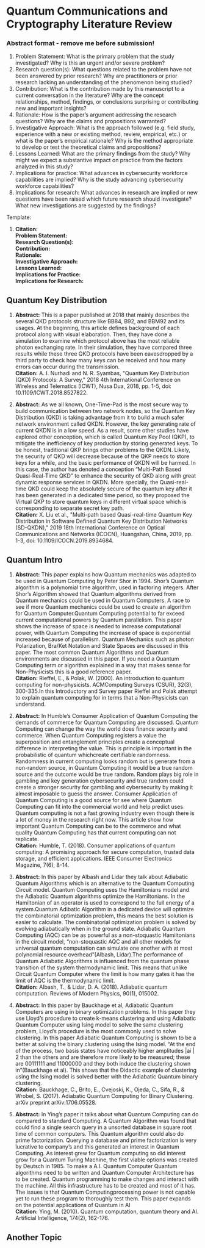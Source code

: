 # Quantum Communications and Cryptography Literature Review

### Abstract format - remove me before submission!
1. Problem Statement: What is the primary problem that the study investigated? Why is this an urgent and/or severe problem?
2. Research question(s): What questions related to the problem have not been answered by prior research? Why are practitioners or prior research lacking an understanding of the phenomenon being studied?
3. Contribution: What is the contribution made by this manuscript to a current conversation in the literature? Why are the concept relationships, method, findings, or conclusions surprising or contributing new and important insights?
4. Rationale: How is the paper’s argument addressing the research questions? Why are the claims and propositions warranted?
5. Investigative Approach: What is the approach followed (e.g. field study, experience with a new or existing method, review, empirical, etc.) or what is the paper’s empirical rationale? Why is the method appropriate to develop or test the theoretical claims and propositions?
6. Lessons Learned: What are the primary findings from the study? Why might we expect a substantive impact on practice from the factors analyzed in this study?
7. Implications for practice: What advances in cybersecurity workforce capabilities are implied? Why is the study advancing cybersecurity workforce capabilities?
8. Implications for research: What advances in research are implied or new questions have been raised which future research should investigate? What new investigations are suggested by the findings?

Template:
1. **Citation:** \
**Problem Statement:** \
**Research Question(s):** \
**Contribution:** \
**Rationale:** \
**Investigative Approach:** \
**Lessons Learned:** \
**Implications for Practice:** \
**Implications for Research:**


## Quantum Key Distribution
1. **Abstract:** This is a paper published at 2018 that mainly describes the several QKD protocols structure like BB84, B92, and BBM92 and its usages. At the beginning, this article defines background of each protocol along with visual elaboration. Then, they have done a simulation to examine which protocol above has the most reliable photon exchanging rate. In their simulation, they have compared three results while these three QKD protocols have been eavesdropped by a third party to check how many keys can be received and how many errors can occur during the transmission. \
**Citation:** A. I. Nurhadi and N. R. Syambas, "Quantum Key Distribution (QKD) Protocols: A Survey," 2018 4th International Conference on Wireless and Telematics (ICWT), Nusa Dua, 2018, pp. 1-5, doi: 10.1109/ICWT.2018.8527822.

2. **Abstract:** As we all known, One-Time-Pad is the most secure way to build communication between two network nodes, so the Quantum Key Distribution (QKD) is taking advantage from it to build a much safer network environment called QKDN. However, the key generating rate of current QKDN is in a low speed. As a result, some other studies have explored other conception, which is called Quantum Key Pool (QKP), to mitigate the inefficiency of key production by storing generated keys. To be honest, traditional QKP brings other problems to the QKDN. Likely, the security of QKD will decrease because of the QKP needs to store keys for a while, and the basic performance of QKDN will be harmed. In this case, the author has denoted a conception “Multi-Path Based Quasi-Real-Time QKD” to enhance the security of QKD along with great dynamic response services in QKDN. More specially, the Quasi-real-time QKD could keep the absolutely secure of the quantum key after it has been generated in a dedicated time period, so they proposed the Virtual QKP to store quantum keys in different virtual space which is corresponding to separate secret key path. \
**Citation:** X. Liu et al., "Multi-path based Quasi-real-time Quantum Key Distribution in Software Defined Quantum Key Distribution Networks (SD-QKDN)," 2019 18th International Conference on Optical Communications and Networks (ICOCN), Huangshan, China, 2019, pp. 1-3, doi: 10.1109/ICOCN.2019.8934684.



## Quantum Intro
1. **Abstract:** This paper explains how Quantum mechanics was adapted to be used in Quantum Computing by Peter Shor in 1994. Shor’s Quantum algorithm is a polynomial time algorithm, used in factoring integers. After Shor’s Algorithm showed that Quantum algorithms derived from Quantum mechanics could be used in Quantum Computers. A race to see if more Quantum mechanics could be used to create an algorithm for Quantum Computer.Quantum Computing potential to far exceed current computational powers by Quantum parallelism. This paper shows the increase of space is needed to increase computational power, with Quantum Computing the increase of space is exponential increased because of parallelism. Quantum Mechanics such as photon Polarization, Bra/Ket Notation and State Spaces are discussed in this paper. The most common Quantum Algorithms and Quantum environments are discussed in this paper. If you need a Quantum Computing term or algorithm explained in a way that makes sense for Non-Physicists this is a good reference paper. \
**Citation:** Rieffel, E., & Polak, W. (2000). An introduction to quantum computing for non-physicists. ACMComputing Surveys (CSUR), 32(3), 300-335.In this Introductory and Survey paper Rieffel and Polak attempt to explain quantum computing for in terms that a Non-Physicists can understand. 

2. **Abstract:** In Humble’s Consumer Application of Quantum Computing the demands of commerce for Quantum Computing are discussed. Quantum Computing can change the way the world does finance security and commerce. When Quantum Computing registers a value the superposition and entanglement principles create a conceptual difference in interpreting the value. This is principle is important in the probabilistic of quantum whichcreate certifiable randomness. Randomness in current computing looks random but is generate from a non-random source, in Quantum Computing it would be a true random source and the outcome would be true random. Random plays big role in gambling and key generation cybersecurity and true random could create a stronger security for gambling and cybersecurity by making it almost imposable to guess the answer.
Consumer Application of Quantum Computing is a good source for see where Quantum Computing can fit into the commercial world and help predict uses. Quantum computing is not a fast growing industry even though there is a lot of money in the research right now. This article show how important Quantum Computing can be to the commerce and what quality Quantum Computing has that current computing can not replicate. \
**Citation:** Humble, T. (2018). Consumer applications of quantum computing: A promising approach for secure computation, trusted data storage, and efficient applications. IEEE Consumer Electronics Magazine, 7(6), 8-14.

3. **Abstract:** In this paper by Albash and Lidar they talk about Adiabatic Quantum Algorithms which is an alternative to the Quantum Computing Circuit model. Quantum Computing uses the Hamiltonians model and the Adiabatic Quantum algorithms optimize the Hamiltonians. In the Hamiltonian of an operator is used to correspond to the full energy of a system.Quantum Adibatic Algorithm in a dedicated device will optimize the combinatorial optimization problem, this means the best solution is easier to calculate. The combinatorial optimization problem is solved by evolving adiabatically when in the ground state. Adiabatic Quantum Computing (AQC) can be as powerful as a non-stoquastic Hamiltonians in the circuit model, “non-stoquastic AQC and all other models for universal quantum computation can simulate one another with at most polynomial resource overhead”(Albash, Lidar).The performance of Quantum Adiabatic Algorithms is influenced from the quantum phase transition of the system thermodynamic limit. This means that unlike Circuit Quantum Computer where the limit is how many gates it has the limit of AQC is the thermodynamic limit. \
**Citation:** Albash, T., & Lidar, D. A. (2018). Adiabatic quantum computation. Reviews of Modern Physics, 90(1), 015002.

4. **Abstract:** In this paper by Bauckhage et al, Adiabatic Quantum Computers are using in binary optimization problems. In this paper they use Lloyd’s procedure to create k-means clustering and using Adiabatic Quantum Computer using Ising model to solve the same clustering problem, Lloyd’s procedure is the most commonly used to solve clustering. In this paper Adiabatic Quantum Computing is shown to be a better at solving the binary clustering using the Ising model.  “At the end of the process, two basis states have noticeably higher amplitudes |ai | 2 than the others and are therefore more likely to be measured; these are  00111111 and  11000000 and they both induce the clustering shown in”(Bauckhage et al). This shows that the Didactic example of clustering using the Ising model is solved better with the Adiabatic Quantum binary clustering. \
**Citation:** Bauckhage, C., Brito, E., Cvejoski, K., Ojeda, C., Sifa, R., & Wrobel, S. (2017). Adiabatic Quantum Computing for Binary Clustering. arXiv preprint arXiv:1706.05528.

5. **Abstract:** In Ying’s paper it talks about what Quantum Computing can do compared to standard Computing. A Quantum Algorithm was found that could find a single search query in a unsorted database in square root time of common computers. This Quantum algorithm could also do prime factorization. Querying a database and prime factorization is very lucrative to company’s and this generated an interest in Quantum Computing. As interest grew for Quantum computing so did interest grow for a Quantum Turing Machine, the first viable options was created by Deutsch in 1985. To make a A.I. Quantum Computer Quantum algorithms need to be written and Quantum Computer Architecture has to be created. Quantum programming to make changes and interact with the machine. All this infrastructure has to be created and most of it has. The issues is that Quantum Computingprocessing power is not capable yet to run these program to thoroughly test them. This paper expands on the potential applications of Quantum in AI \
**Citation:** Ying, M. (2010). Quantum computation, quantum theory and AI. Artificial Intelligence, 174(2), 162-176.

## Another Topic
